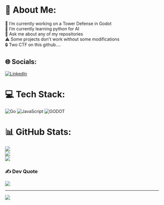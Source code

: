 # 💫 About Me:
🔭 I’m currently working on a Tower Defense in Godot<br>🌱 I’m currently learning  python for AI<br>💬 Ask me about any of my repositories<br>⚠️ Some projects don't work without some modifications<br>🔒 Two CTF on this github....


## 🌐 Socials:
[![LinkedIn](https://img.shields.io/badge/LinkedIn-%230077B5.svg?logo=linkedin&logoColor=white)](https://linkedin.com/in/AlexandreRocchi) 

# 💻 Tech Stack:
![Go](https://img.shields.io/badge/go-%2300ADD8.svg?style=for-the-badge&logo=go&logoColor=white) ![JavaScript](https://img.shields.io/badge/javascript-%23323330.svg?style=for-the-badge&logo=javascript&logoColor=%23F7DF1E) ![GODOT](https://img.shields.io/badge/godot-3582bb.svg?style=for-the-badge&logo=godot-engine&logoColor=white)
# 📊 GitHub Stats:
![](https://github-readme-stats.vercel.app/api?username=AlexandreRocchi&theme=highcontrast&hide_border=false&include_all_commits=false&count_private=false)<br/>
![](https://github-readme-streak-stats.herokuapp.com/?user=AlexandreRocchi&theme=highcontrast&hide_border=false)<br/>
![](https://github-readme-stats.vercel.app/api/top-langs/?username=AlexandreRocchi&theme=highcontrast&hide_border=false&include_all_commits=false&count_private=false&layout=compact)

### ✍️ Dev Quote
![](https://quotes-github-readme.vercel.app/api?type=horizontal&theme=gruvbox)

---
[![](https://visitcount.itsvg.in/api?id=AlexandreRocchi&icon=0&color=11)](https://visitcount.itsvg.in)

<!-- Proudly created with GPRM ( https://gprm.itsvg.in ) -->
